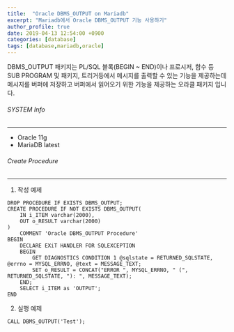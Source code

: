 ```yaml
---
title:  "Oracle DBMS_OUTPUT on Mariadb"
excerpt: "Mariadb에서 Oracle DBMS_OUTPUT 기능 사용하기"
author_profile: true
date: 2019-04-13 12:54:00 +0900
categories: [database]
tags: [database,mariadb,oracle]
---
```


DBMS_OUTPUT 패키지는 PL/SQL 블록(BEGIN ~ END)이나 프로시저, 함수 등 SUB PROGRAM 및 패키지, 트리거등에서 메시지를 출력할 수 있는 기능을 제공하는데 메시지를 버퍼에 저장하고 버퍼에서 읽어오기 위한 기능을 제공하는 오라클 패키지 입니다.

###### SYSTEM Info
-------------
- Oracle 11g
- MariaDB latest

###### Create Procedure
-------------

1. 작성 예제

```
DROP PROCEDURE IF EXISTS DBMS_OUTPUT;
CREATE PROCEDURE IF NOT EXISTS DBMS_OUTPUT(
    IN i_ITEM varchar(2000), 
    OUT o_RESULT varchar(2000)
)
    COMMENT 'Oracle DBMS_OUTPUT Procedure'
BEGIN
    DECLARE EXiT HANDLER FOR SQLEXCEPTION
    BEGIN
        GET DIAGNOSTICS CONDITION 1 @sqlstate = RETURNED_SQLSTATE, @errno = MYSQL_ERRNO, @text = MESSAGE_TEXT;
        SET o_RESULT = CONCAT("ERROR ", MYSQL_ERRNO, " (", RETURNED_SQLSTATE, "): ", MESSAGE_TEXT);
    END;
    SELECT i_ITEM as 'OUTPUT';
END
```

2. 실행 예제

```
CALL DBMS_OUTPUT('Test');
```

